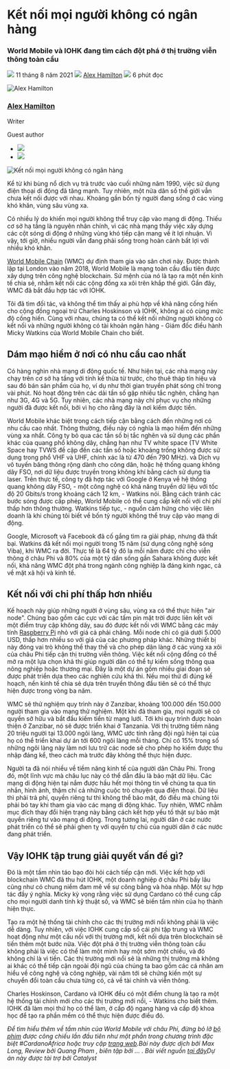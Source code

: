 # Kết nối mọi người không có ngân hàng

### **World Mobile và IOHK đang tìm cách đột phá ở thị trường viễn thông toàn cầu**

![](img/2021-08-11-connecting-the-unconnected-banking-the-unbanked.002.png) 11 tháng 8 năm 2021 ![](img/2021-08-11-connecting-the-unconnected-banking-the-unbanked.002.png) [Alex Hamilton](tmp//en/blog/authors/alex-hamilton/page-1/) ![](img/2021-08-11-connecting-the-unconnected-banking-the-unbanked.003.png) 6 phút đọc

![Alex Hamilton](img/2021-08-11-connecting-the-unconnected-banking-the-unbanked.004.png)[](tmp//en/blog/authors/alex-hamilton/page-1/)

### [**Alex Hamilton**](tmp//en/blog/authors/alex-hamilton/page-1/)

Writer

Guest author

- ![](img/2021-08-11-connecting-the-unconnected-banking-the-unbanked.005.png)[](https://www.linkedin.com/in/alex-hamilton-55b4b6108/ "LinkedIn")
- ![](img/2021-08-11-connecting-the-unconnected-banking-the-unbanked.006.png)[](https://twitter.com/Immortalxplorer "Twitter")

![Kết nối mọi người không có ngân hàng](img/2021-08-11-connecting-the-unconnected-banking-the-unbanked.007.png)

Kể từ khi bùng nổ dịch vụ trả trước vào cuối những năm 1990, việc sử dụng điện thoại di động đã tăng mạnh. Tuy nhiên, một nửa dân số thế giới vẫn chưa kết nối được với nhau. Khoảng gần bốn tỷ người đang sống ở các vùng khó khăn, vùng sâu vùng xa.

Có nhiều lý do khiến mọi người không thể truy cập vào mạng di động. Thiếu cơ sở hạ tầng là nguyên nhân chính, vì các nhà mạng thấy việc xây dựng các cột sóng di động ở những vùng khó tiếp cận mang về ít lợi nhuận. Vì vậy, tới giờ, nhiều người vẫn đang phải sống trong hoàn cảnh bất lợi với nhiều khó khăn.

[World Mobile Chain](https://worldmobile.io/manifesto) (WMC) dự định tham gia vào sân chơi này. Được thành lập tại London vào năm 2018, World Mobile là mạng toàn cầu đầu tiên được xây dựng trên công nghệ blockchain. Sứ mệnh của nó là tạo ra một nền kinh tế chia sẻ, nhằm kết nối các cộng đồng xa xôi trên khắp thế giới. Gần đây, WMC đã bắt đầu hợp tác với IOHK.

Tôi đã tìm đối tác, và không thể tìm thấy ai phù hợp về khả năng cống hiến cho cộng đồng ngoại trừ Charles Hoskinson và IOHK, không ai có cùng mức độ cống hiến. Cùng với nhau, chúng ta có thể kết nối những người không có kết nối và những người không có tài khoản ngân hàng - Giám đốc điều hành Micky Watkins của World Mobile Chain cho biết.

## **Dám mạo hiểm ở nơi có nhu cầu cao nhất**

Có hàng nghìn nhà mạng di động quốc tế. Như hiện tại, các nhà mạng này chạy trên cơ sở hạ tầng với tính kế thừa từ trước, cho thuê tháp tín hiệu và sau đó bán sản phẩm của họ, ví dụ như thời gian truyền phát sóng chỉ trong vài phút. Nó hoạt động trên các dải tần số gặp nhiều tắc nghẽn, chẳng hạn như 3G, 4G và 5G. Tuy nhiên, các nhà mạng này chỉ phục vụ cho những người đã được kết nối, bởi vì họ cho rằng đây là nơi kiếm được tiền.

World Mobile khác biệt trong cách tiếp cận bằng cách đến những nơi có nhu cầu cao nhất. Thông thường, điều này có nghĩa là mạo hiểm đến những vùng xa nhất. Công ty bỏ qua các tần số bị tắc nghẽn và sử dụng các phần khác của quang phổ không dây, chẳng hạn như TV white space (TV White Space hay TVWS đề cập đến các tần số hoặc khoảng trống không được sử dụng trong phổ VHF và UHF, chính xác là từ 470 đến 790 MHz). và Dịch vụ vô tuyến băng thông rộng dành cho công dân, hoặc hệ thống quang không dây FSO, nơi dữ liệu được truyền trong không khí bằng cách sử dụng tia laser. Trên thực tế, công ty đã hợp tác với Google ở Kenya về hệ thống quang không dây FSO, - một công nghệ có khả năng truyền dữ liệu với tốc độ 20 Gbits/s trong khoảng cách 12 km, - Watkins nói. Bằng cách tránh các bước sóng được cấp phép, World Mobile có thể cung cấp kết nối với chi phí thấp hơn thông thường. Watkins tiếp tục, - nguồn cảm hứng cho việc liên doanh là khi chúng tôi biết về bốn tỷ người không thể truy cập vào mạng di động.

Google, Microsoft và Facebook đã cố gắng tìm ra giải pháp, nhưng đã thất bại. Watkins đã kết nối mọi người trong 15 năm (sử dụng công nghệ sóng Viba), khi WMC ra đời. Thực tế là 64 tỷ đô la mỗi năm được chi cho viễn thông ở châu Phi và 80% của một tỷ dân sống gần Sahara không được kết nối, khả năng WMC đột phá trong ngành công nghiệp là đáng kinh ngạc, cả về mặt xã hội và kinh tế.

## **Kết nối với chi phí thấp hơn nhiều**

Kế hoạch này giúp những người ở vùng sâu, vùng xa có thể thực hiện "air node". Chúng bao gồm các cực với các tấm pin mặt trời được liên kết với một điểm truy cập không dây, sau đó được kết nối với WMC bằng các máy tính [Raspberry Pi](https://www.raspberrypi.org/) nhỏ với giá cả phải chăng. Mỗi node chỉ có giá dưới 5.000 USD, thấp hơn nhiều so với giá của các phương pháp khác. Những thiết bị này đóng vai trò không thể thay thế và cho phép dân làng ở các vùng xa xôi của châu Phi tiếp cận thị trường viễn thông. Việc kết nối cộng đồng có thể mở ra một lựa chọn khả thi giúp người dân có thể tự kiếm sống thông qua nông nghiệp hoặc thương mại. Đây là một dự án gồm nhiều giai đoạn sẽ được phát triển dựa theo các nghiên cứu khả thi. Nếu mọi thứ đi đúng kế hoạch, nền kinh tế chia sẻ dựa trên truyền thông đầu tiên sẽ có thể thực hiện được trong vòng ba năm.

WMC sẽ thử nghiệm quy trình này ở Zanzibar, khoảng 100.000 đến 150.000 người tham gia vào mạng thử nghiệm. Một khi đã tham gia, mọi người sẽ có quyền sở hữu và bắt đầu kiếm tiền từ mạng lưới. Tới khi quy trình được hoàn thiện ở Zanzibar, nó sẽ được triển khai ở Tanzania. Với thị trường tiềm năng 20 triệu người tại 13.000 ngôi làng, WMC ước tính rằng đội ngũ hiện tại của họ có thể triển khai dự án tới 600 ngôi làng mỗi tháng. Chỉ có 15% trong số những ngôi làng này làm nơi lưu trữ các node sẽ cho phép họ kiếm được thu nhập đáng kể, theo cách mà trước đây không thể thực hiện được.

Người ta đã nói nhiều về tiềm năng kinh tế của người dân Châu Phi. Trong đó, một lĩnh vực mà châu lục này có thể dẫn đầu là bảo mật dữ liệu. Các mạng di động hiện tại nắm được hầu hết mọi thông tin về chúng ta qua tin nhắn, hình ảnh, thậm chí cả những cuộc trò chuyện qua điện thoại. Dữ liệu thì phải trả phí, quyền riêng tư thì không thể bảo mật, đó điều mà chúng tôi phải bó tay khi tham gia vào các mạng di động khác. Tuy nhiên, WMC nhằm mục đích thay đổi hiện trạng này bằng cách kết hợp yếu tố thật sự bảo mật quyền riêng tư vào mạng di động. Trong tương lai, người dân ở các nước phát triển có thể sẽ phải ghen tỵ với quyền tự chủ của người dân ở các nước đang phát triển.

## **Vậy IOHK tập trung giải quyết vấn đề gì?**

Đó là một tầm nhìn táo bạo đòi hỏi cách tiếp cận mới. Việc kết hợp với blockchain WMC đã thu hút IOHK, một doanh nghiệp ở châu Phi bấy lâu cũng như có chung niềm đam mê về sự công bằng và hòa nhập. Một sự hợp tác đầy ý nghĩa. Micky kỳ vọng rằng việc sử dụng Cardano có thể cung cấp cho mọi người danh tính kỹ thuật số, và WMC sẽ biến tầm nhìn của họ thành hiện thực.

Tạo ra một hệ thống tài chính cho các thị trường mới nổi không phải là việc dễ dàng. Tuy nhiên, với việc IOHK cung cấp sổ cái phi tập trung và WMC hoạt động như một cầu nối với thị trường mới, kết nối dựa trên blockchain sẽ tiến thêm một bước nữa. Việc đột phá ở thị trường viễn thông toàn cầu không phải là việc có thể làm một mình hay một sớm một chiều, và đó không chỉ là vì tiền. Các thị trường mới nổi sẽ là những thị trường mà không ai khác có thể tiếp cận ngoài đội ngũ của chúng ta bao gồm các cá nhân am hiểu về công nghệ và công nghiệp, vài năm tới sẽ chứng kiến một sự chuyển đổi toàn cầu chưa từng có, cả về tài chính và viễn thông.

Charles Hoskinson, Cardano và IOHK đều có một điểm chung là tạo ra một hệ thống tài chính mới cho các thị trường mới nổi, - Watkins cho biết thêm. IOHK đã làm mọi thứ họ có thể làm, ở cấp độ ngang hàng và cấp độ khoa học để tạo ra phần mềm có thể thực hiện được điều đó.

*Để tìm hiểu thêm về tầm nhìn của World Mobile với châu Phi, đừng bỏ lỡ [bộ phim](https://www.youtube.com/watch?v=MhIYXIMJNno) được công chiếu lần đầu tiên như một phần trong chương trình đặc biệt #CardanoAfrica hoặc truy cập [trang web](https://worldmobile.io/).Bài này được dịch bởi Max Long, Review bởi Quang Pham , biên tập bởi ... . Bài viết nguồn [tại đây](https://iohk.io/en/blog/posts/2021/08/11/connecting-the-unconnected-banking-the-unbanked/)*Dự án này được tài trợ bởi Catalyst**
